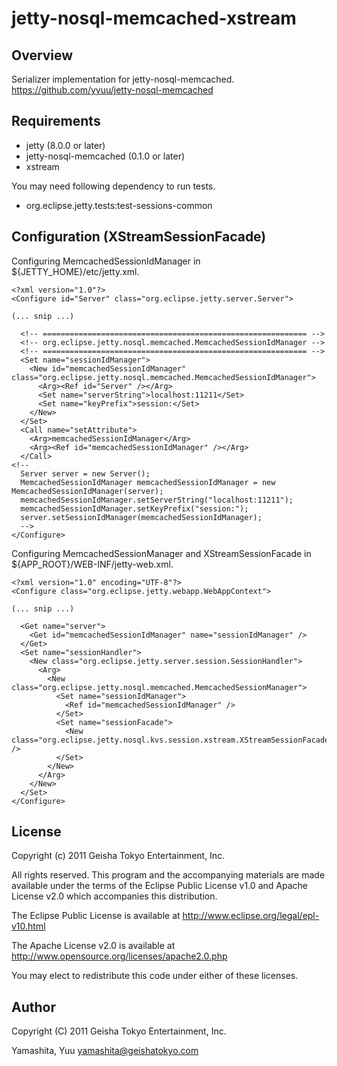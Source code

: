 # jetty-nosql-memcached-xstream

## Overview

Serializer implementation for jetty-nosql-memcached.
https://github.com/yyuu/jetty-nosql-memcached

## Requirements

* jetty (8.0.0 or later)
* jetty-nosql-memcached (0.1.0 or later)
* xstream

You may need following dependency to run tests.

* org.eclipse.jetty.tests:test-sessions-common


## Configuration (XStreamSessionFacade)

Configuring MemcachedSessionIdManager in ${JETTY_HOME}/etc/jetty.xml.

    <?xml version="1.0"?>
    <Configure id="Server" class="org.eclipse.jetty.server.Server">

    (... snip ...)

      <!-- =========================================================== -->
      <!-- org.eclipse.jetty.nosql.memcached.MemcachedSessionIdManager -->
      <!-- =========================================================== -->
      <Set name="sessionIdManager">
        <New id="memcachedSessionIdManager" class="org.eclipse.jetty.nosql.memcached.MemcachedSessionIdManager">
          <Arg><Ref id="Server" /></Arg>
          <Set name="serverString">localhost:11211</Set>
          <Set name="keyPrefix">session:</Set>
        </New>
      </Set>
      <Call name="setAttribute">
        <Arg>memcachedSessionIdManager</Arg>
        <Arg><Ref id="memcachedSessionIdManager" /></Arg>
      </Call>
    <!--
      Server server = new Server();
      MemcachedSessionIdManager memcachedSessionIdManager = new MemcachedSessionIdManager(server);
      memcachedSessionIdManager.setServerString("localhost:11211");
      memcachedSessionIdManager.setKeyPrefix("session:");
      server.setSessionIdManager(memcachedSessionIdManager);
      -->
    </Configure>


Configuring MemcachedSessionManager and XStreamSessionFacade in ${APP_ROOT}/WEB-INF/jetty-web.xml.

    <?xml version="1.0" encoding="UTF-8"?>
    <Configure class="org.eclipse.jetty.webapp.WebAppContext">

    (... snip ...)

      <Get name="server">
        <Get id="memcachedSessionIdManager" name="sessionIdManager" />
      </Get>
      <Set name="sessionHandler">
        <New class="org.eclipse.jetty.server.session.SessionHandler">
          <Arg>
            <New class="org.eclipse.jetty.nosql.memcached.MemcachedSessionManager">
              <Set name="sessionIdManager">
                <Ref id="memcachedSessionIdManager" />
              </Set>
              <Set name="sessionFacade">
                <New class="org.eclipse.jetty.nosql.kvs.session.xstream.XStreamSessionFacade" />
              </Set>
            </New>
          </Arg>
        </New>
      </Set>
    </Configure>

## License

Copyright (c) 2011 Geisha Tokyo Entertainment, Inc.

All rights reserved. This program and the accompanying materials
are made available under the terms of the Eclipse Public License v1.0
and Apache License v2.0 which accompanies this distribution.

The Eclipse Public License is available at http://www.eclipse.org/legal/epl-v10.html

The Apache License v2.0 is available at http://www.opensource.org/licenses/apache2.0.php

You may elect to redistribute this code under either of these licenses.


## Author

Copyright (C) 2011 Geisha Tokyo Entertainment, Inc.

Yamashita, Yuu <yamashita@geishatokyo.com>
